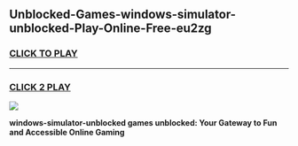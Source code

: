 
## Unblocked-Games-windows-simulator-unblocked-Play-Online-Free-eu2zg
<h3>
<a href="https://premium76.site?title=windows-simulator-unblocked&ref=26A">CLICK TO PLAY</a></h3>
<hr>

<h3>
<a href="https://premium76.site?title=windows-simulator-unblocked&ref=26A">CLICK 2 PLAY</a>
  
</h3>

<a href="https://premium76.site?title=windows-simulator-unblocked&ref=26A"><img src="https://clearcache.store/games.png"></a>


**windows-simulator-unblocked games unblocked: Your Gateway to Fun and Accessible Online Gaming**
